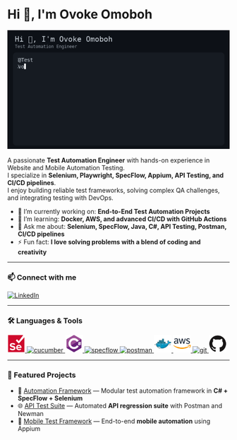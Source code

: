 <h1 align="left">Hi 👋, I'm Ovoke Omoboh</h1>

<p align="center">
  <!-- Replace with your own GIF or image -->
  <img src="hero_java_selenium_optimized.gif" alt="Java Selenium animation" width="800">
</p>

A passionate **Test Automation Engineer** with hands-on experience in Website and Mobile Automation Testing.  
I specialize in **Selenium, Playwright, SpecFlow, Appium, API Testing, and CI/CD pipelines**.  
I enjoy building reliable test frameworks, solving complex QA challenges, and integrating testing with DevOps.

- 🔭 I’m currently working on: **End-to-End Test Automation Projects**  
- 🌱 I’m learning: **Docker, AWS, and advanced CI/CD with GitHub Actions**  
- 💬 Ask me about: **Selenium, SpecFlow, Java, C#, API Testing, Postman, CI/CD pipelines**  
- ⚡ Fun fact: **I love solving problems with a blend of coding and creativity**  

---

### 📫 Connect with me
[![LinkedIn](https://img.shields.io/badge/LinkedIn-0077B5?style=for-the-badge&logo=linkedin&logoColor=white)](https://www.linkedin.com/in/omobohovoke/)

---

### 🛠️ Languages & Tools
<p>
  <a href="https://www.selenium.dev" target="_blank" rel="noreferrer">
    <img src="https://raw.githubusercontent.com/devicons/devicon/master/icons/selenium/selenium-original.svg" alt="selenium" width="40" height="40"/>
  </a>
  <a href="https://cucumber.io" target="_blank" rel="noreferrer">
    <img src="https://raw.githubusercontent.com/simple-icons/simple-icons/develop/icons/cucumber.svg" alt="cucumber" width="40" height="40"/>
  </a>
  <a href="https://dotnet.microsoft.com/en-us/languages/csharp" target="_blank" rel="noreferrer">
    <img src="https://raw.githubusercontent.com/devicons/devicon/master/icons/csharp/csharp-original.svg" alt="csharp" width="40" height="40"/>
  </a>
  <a href="https://specflow.org" target="_blank" rel="noreferrer">
    <img src="https://specflow.org/wp-content/uploads/2021/05/SpecFlow-Logo-Icon.png" alt="specflow" width="40" height="40"/>
  </a>
  <a href="https://www.postman.com" target="_blank" rel="noreferrer">
    <img src="https://www.vectorlogo.zone/logos/getpostman/getpostman-icon.svg" alt="postman" width="40" height="40"/>
  </a>
  <a href="https://www.docker.com/" target="_blank" rel="noreferrer">
    <img src="https://raw.githubusercontent.com/devicons/devicon/master/icons/docker/docker-original.svg" alt="docker" width="40" height="40"/>
  </a>
  <a href="https://aws.amazon.com/" target="_blank" rel="noreferrer">
    <img src="https://raw.githubusercontent.com/devicons/devicon/master/icons/amazonwebservices/amazonwebservices-original.svg" alt="aws" width="40" height="40"/>
  </a>
  <a href="https://git-scm.com/" target="_blank" rel="noreferrer">
    <img src="https://www.vectorlogo.zone/logos/git-scm/git-scm-icon.svg" alt="git" width="40" height="40"/>
  </a>
  <a href="https://github.com/" target="_blank" rel="noreferrer">
    <img src="https://raw.githubusercontent.com/devicons/devicon/master/icons/github/github-original.svg" alt="github" width="40" height="40"/>
  </a>
</p>

---

### 🚀 Featured Projects
- 🔧 [Automation Framework](#) — Modular test automation framework in **C# + SpecFlow + Selenium**
- 🌐 [API Test Suite](#) — Automated **API regression suite** with Postman and Newman
- 📱 [Mobile Test Framework](#) — End-to-end **mobile automation** using Appium  

